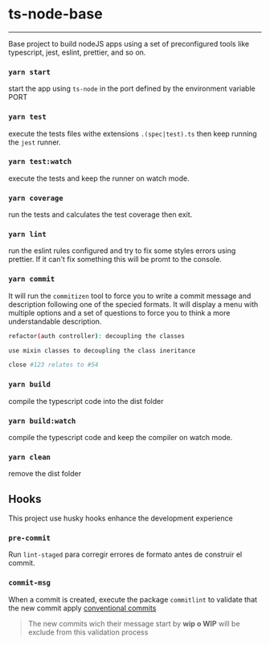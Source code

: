 # ts-node-base

---

Base project to build nodeJS apps using a set of preconfigured tools like typescript, jest, eslint, prettier, and so on.

### `yarn start`

start the app using `ts-node` in the port defined by the environment variable PORT

### `yarn test`

execute the tests files withe extensions `.(spec|test).ts` then keep running the `jest` runner.

### `yarn test:watch`

execute the tests and keep the runner on watch mode.

### `yarn coverage`

run the tests and calculates the test coverage then exit.

### `yarn lint`

run the eslint rules configured and try to fix some styles errors using prettier. If it can't fix something this will be promt to the console.

### `yarn commit`

It will run the `commitizen` tool to force you to write a commit message and description following one of the specied formats. It will display a menu with multiple options and a set of questions to force you to think a more understandable description.

```sh
refactor(auth controller): decoupling the classes

use mixin classes to decoupling the class ineritance

close #123 relates to #54
```

### `yarn build`

compile the typescript code into the dist folder

### `yarn build:watch`

compile the typescript code and keep the compiler on watch mode.

### `yarn clean`

remove the dist folder

## Hooks

This project use husky hooks enhance the development experience

### `pre-commit`

Run `lint-staged` para corregir errores de formato antes de construir el commit.

### `commit-msg`

When a commit is created, execute the package `commitlint` to validate that the new commit apply [conventional commits](https://www.conventionalcommits.org/en/v1.0.0/)

> The new commits wich their message start by **wip o WIP** will be exclude from this validation process
